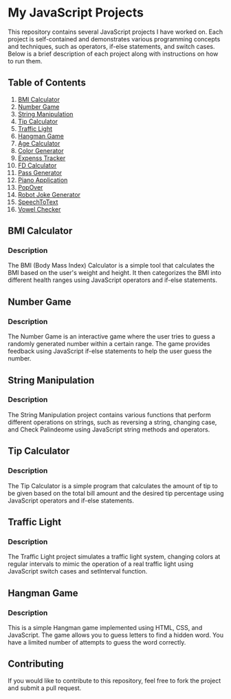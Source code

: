 # My JavaScript Projects

This repository contains several JavaScript projects I have worked on. Each project is self-contained and demonstrates various programming concepts and techniques, such as operators, if-else statements, and switch cases. Below is a brief description of each project along with instructions on how to run them.

## Table of Contents

1. [BMI Calculator](#bmi-calculator)
2. [Number Game](#number-game)
3. [String Manipulation](#string-manipulation)
4. [Tip Calculator](#tip-calculator)
5. [Traffic Light](#traffic-light)
6. [Hangman Game](#hangman-game)
7. [Age Calculator](#age-calculator)
8. [Color Generator](#color-generator)
9. [Expenss Tracker](#expenss-tracker)
10. [FD Calculator](#fd-calculator)
11. [Pass Generator](#pass-generator)
12. [Piano Application](#piano-application)
13. [PopOver](#popover)
14. [Robot Joke Generator](#robot-joke-generator)
15. [SpeechToText](#SpeechToText)
16. [Vowel Checker](#vowel-checker)

## BMI Calculator

### Description
The BMI (Body Mass Index) Calculator is a simple tool that calculates the BMI based on the user's weight and height. It then categorizes the BMI into different health ranges using JavaScript operators and if-else statements.

## Number Game

### Description
The Number Game is an interactive game where the user tries to guess a randomly generated number within a certain range. The game provides feedback using JavaScript if-else statements to help the user guess the number.

## String Manipulation

### Description
The String Manipulation project contains various functions that perform different operations on strings, such as reversing a string, changing case, and Check Palindeome using JavaScript string methods and operators.

## Tip Calculator

### Description
The Tip Calculator is a simple program that calculates the amount of tip to be given based on the total bill amount and the desired tip percentage using JavaScript operators and if-else statements.

## Traffic Light

### Description
The Traffic Light project simulates a traffic light system, changing colors at regular intervals to mimic the operation of a real traffic light using JavaScript switch cases and setInterval function.

## Hangman Game

### Description
This is a simple Hangman game implemented using HTML, CSS, and JavaScript. The game allows you to guess letters to find a hidden word. You have a limited number of attempts to guess the word correctly.

## Contributing
If you would like to contribute to this repository, feel free to fork the project and submit a pull request.

